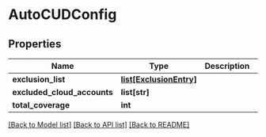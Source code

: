 # AutoCUDConfig

## Properties
Name | Type | Description | Notes
------------ | ------------- | ------------- | -------------
**exclusion_list** | [**list[ExclusionEntry]**](ExclusionEntry.md) |  | [optional] 
**excluded_cloud_accounts** | **list[str]** |  | [optional] 
**total_coverage** | **int** |  | 

[[Back to Model list]](../README.md#documentation-for-models) [[Back to API list]](../README.md#documentation-for-api-endpoints) [[Back to README]](../README.md)

